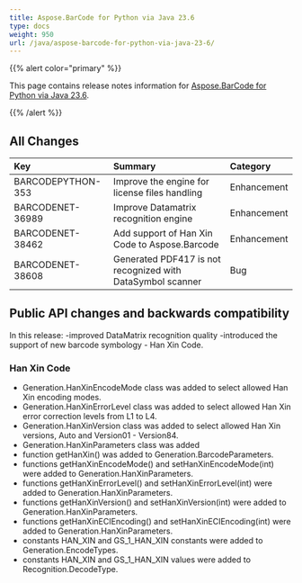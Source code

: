 ```yaml
---
title: Aspose.BarCode for Python via Java 23.6
type: docs
weight: 950
url: /java/aspose-barcode-for-python-via-java-23-6/
---
```


{{% alert color="primary" %}} 

This page contains release notes information for [Aspose.BarCode for Python via Java 23.6](https://downloads.aspose.com/barcode/python-java/new-releases/aspose.barcode-for-python-via-java-23.6/).

{{% /alert %}} 
## **All Changes**

|**Key**|**Summary**|**Category**|
| :- | :- | :- |
|BARCODEPYTHON-353|Improve the engine for license files handling|Enhancement|
|BARCODENET-36989|Improve Datamatrix recognition engine|Enhancement|
|BARCODENET-38462|Add support of Han Xin Code to Aspose.Barcode|Enhancement|
|BARCODENET-38608|Generated PDF417 is not recognized with DataSymbol scanner|Bug|

## Public API changes and backwards compatibility

In this release:
-improved DataMatrix recognition quality
-introduced the support of new barcode symbology - Han Xin Code.

### Han Xin Code

- Generation.HanXinEncodeMode class was added to select allowed Han Xin encoding modes.
- Generation.HanXinErrorLevel class was added to select allowed Han Xin error correction levels from L1 to L4.
- Generation.HanXinVersion class was added to select allowed Han Xin versions, Auto and Version01 - Version84.
- Generation.HanXinParameters class was added
- function getHanXin() was added to Generation.BarcodeParameters.
- functions getHanXinEncodeMode() and setHanXinEncodeMode(int) were added to Generation.HanXinParameters.
- functions getHanXinErrorLevel() and setHanXinErrorLevel(int) were added to Generation.HanXinParameters.
- functions getHanXinVersion() and setHanXinVersion(int) were added to Generation.HanXinParameters.
- functions getHanXinECIEncoding() and setHanXinECIEncoding(int) were added to Generation.HanXinParameters.
- constants HAN_XIN and GS_1_HAN_XIN constants were added to Generation.EncodeTypes.
- constants HAN_XIN and GS_1_HAN_XIN values were added to Recognition.DecodeType.
